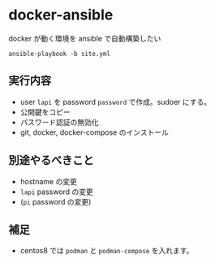 # docker-ansible

docker が動く環境を ansible で自動構築したい

```
ansible-playbook -b site.yml
```

## 実行内容

- user `lapi` を password `password` で作成。sudoer にする。
- 公開鍵をコピー
- パスワード認証の無効化
- git, docker, docker-compose のインストール

## 別途やるべきこと

- hostname の変更
- `lapi` password の変更
- (`pi` password の変更)

## 補足

- centos8 では `podman` と `podman-compose` を入れます。
